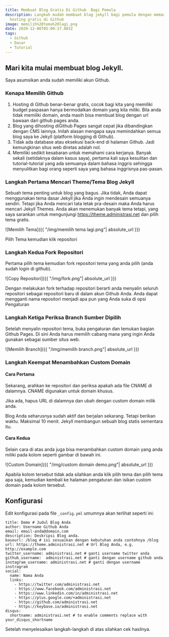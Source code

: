 ```yaml
---
title: Membuat Blog Gratis Di Github  Bagi Pemula
description: Langkah mudah membuat blog jekyll bagi pemula dengan memanfaatkan
  hosting gratis di Github
image: memilih%20tema%20lagi.png
date: 2020-12-06T05:09:17.083Z
tags:
  - Github
  - Dasar
  - Tutorial
---
```


## Mari kita mulai membuat blog Jekyll.
Saya asumsikan anda sudah memiliki akun Github.

### Kenapa Memilih Github
1. Hosting di Github benar-benar gratis, cocok bagi kita yang memiliki budget paspasan hanya bermodalkan domain yang kita miliki. Bila anda tidak memiliki domain, anda masih bisa membuat blog dengan url bawaan dari github pages anda.
2. Blog yang dihosting diGithub Pages sangat cepat jika dibandingkan dengan CMS lainnya. Inilah alasan mengapa saya memindahkan semua blog saya ke Jekyll (platform blogging di Github).
3. Tidak ada database atau eksekusi back-end di halaman Github. Jadi kemungkinan situs web diretas adalah nol.
4. Memiliki sedikit kesabaran untuk memahami cara kerjanya. Banyak sekali (setidaknya dalam kasus saya), pertama kali saya kesulitan dan tutorial-tutorial yang ada semuanya dalam bahasa inggris sehingga menyulitkan bagi orang seperti saya yang bahasa inggrisnya pas-pasan.

### Langkah Pertama Mencari Theme/Tema Blog Jekyll
Sebuah tema penting untuk blog yang bagus. Jika tidak, Anda dapat menggunakan tema dasar Jekyll jika Anda ingin mendesain semuanya sendiri. Tetapi jika Anda mencari tata letak pra-desain maka Anda harus mencari Jekyll Themes. Anda akan menemukan banyak tema tetapi, yang saya sarankan untuk mengunjungi https://theme.administrasi.net dan pilih tema gratis.

![Memilih Tema]({{ "/img/memilih tema lagi.png"| absolute_url }})

Pilih Tema kemudian klik repositori

### Langkah Kedua Fork Repositori
Pertama pilih tema kemudian fork repositori tema yang anda pilih (anda sudah login di github).

![Copy Repositori]({{ "/img/fork.png"| absolute_url }})

Dengan melakukan fork terhadap repositori berarti anda menyalin seluruh repositori sebagai repositori baru di dalam akun Github Anda. Anda dapat mengganti nama repositori menjadi apa pun yang Anda suka di opsi Pengaturan

### Langkah Ketiga Periksa Branch Sumber Dipilih
Setelah menyalin repositori tema, buka pengaturan dan temukan bagian Github Pages. Di sini Anda harus memilih cabang mana yang ingin Anda gunakan sebagai sumber situs web.

![Memilih Branch]({{ "/img/memilih branch.png"| absolute_url }})

### Langkah Keempat Menambahkan Custom Domain
#### Cara Pertama
Sekarang, arahkan ke repositori dan periksa apakah ada file CNAME di dalamnya. CNAME digunakan untuk domain khusus.

Jika ada, hapus URL di dalamnya dan ubah dengan custom domain milik anda. 

Blog Anda seharusnya sudah aktif dan berjalan sekarang. Tetapi berikan waktu. Maksimal 10 menit. Jekyll membangun sebuah blog statis sementara itu.

#### Cara Kedua
Selain cara di atas anda juga bisa menambahkan custom domain yang anda miliki pada kolom seperti gambar di bawah ini. 

![Custom Domain]({{ "/img/custom domain demo.png"| absolute_url }})

Apabila kolom tersebut tidak ada silahkan anda klik pilih tema dan pilih tema apa saja, kemudian kembali ke halaman pengaturan dan isikan custom domain pada kolom tersebut. 

## Konfigurasi
Edit konfigurasi pada file <code>_config.yml</code> umumnya akan terlihat seperti ini:

```
title: Demo # Judul Blog Anda
author: Username Github Anda
email: email-anda@domain.com
description: Deskripsi Blog anda.
baseurl: /blog # isi sesuaikan dengan kebutuhan anda contohnya /blog
url: https://theme.administrasi.net # Url Blog Anda, e.g. http://example.com
twitter_username: administrasi.net # ganti username twitter anda
github_username:  administrasi.net # ganti dengan username github anda
instagram_username: administrasi.net # ganti dengan username instragram
social:
  name: Nama Anda
  links:
    - https://twitter.com/administrasi.net
    - https://www.facebook.com/administrasi.net
    - https://www.linkedin.com/in/administrasi.net
	- https://plus.google.com/+administrasi.net
 	- https://github.com/administrasi.net
   	- https://keybase.io/administrasi.net
disqus:
  shortname: administrasi.net # to enable comments replace with your_disqus_shortname
```

Setelah menyelesaikan langkah-langkah di atas silahkan cek hasilnya.


